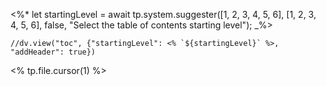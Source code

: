 <%*
	let startingLevel = await tp.system.suggester([1, 2, 3, 4, 5, 6], [1, 2, 3, 4, 5, 6], false, "Select the table of contents starting level");
_%>
```dataviewjs
//dv.view("toc", {"startingLevel": <% `${startingLevel}` %>, "addHeader": true})
```
<% tp.file.cursor(1) %>